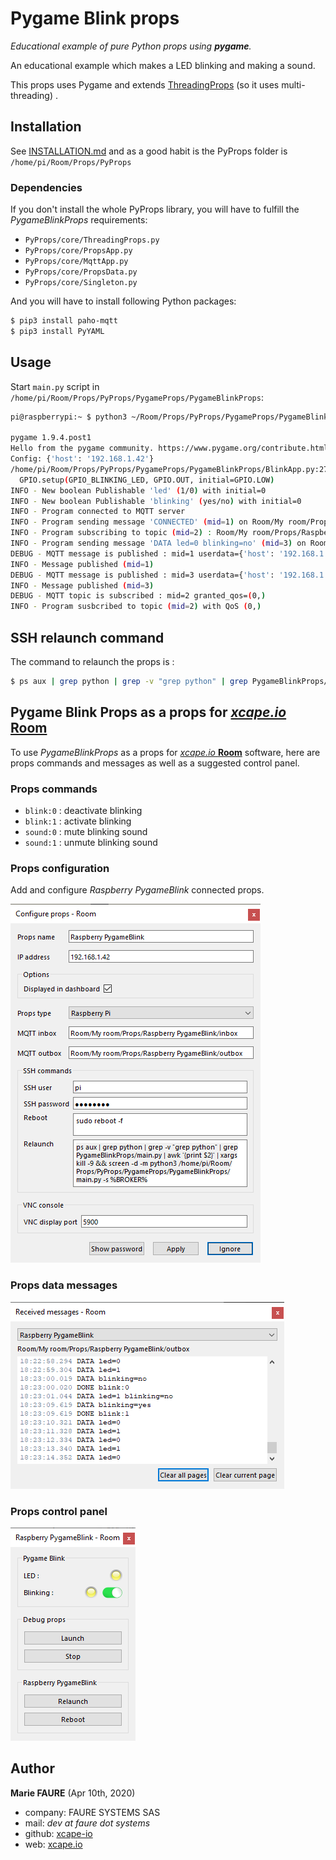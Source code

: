 ﻿# Pygame Blink props
*Educational example of pure Python props using **pygame**.*

An educational example which makes a LED blinking and making a sound.

This props uses Pygame and extends <a href="https://github.com/xcape-io/PyProps/blob/master/core/ThreadingProps.py" target="_blank">ThreadingProps</a> (so it uses multi-threading) .


## Installation
See [INSTALLATION.md](.../INSTALLATION.md) and as a good habit is the PyProps folder is `/home/pi/Room/Props/PyProps`

### Dependencies
If you don't install the whole PyProps library, you will have to fulfill the  *PygameBlinkProps* requirements:
* `PyProps/core/ThreadingProps.py`
* `PyProps/core/PropsApp.py`
* `PyProps/core/MqttApp.py`
* `PyProps/core/PropsData.py`
* `PyProps/core/Singleton.py`

And you will have to install following Python packages:
```bash
$ pip3 install paho-mqtt
$ pip3 install PyYAML
```

## Usage
Start `main.py` script in `/home/pi/Room/Props/PyProps/PygameProps/PygameBlinkProps`:

```bash
pi@raspberrypi:~ $ python3 ~/Room/Props/PyProps/PygameProps/PygameBlinkProps/main.py -s 192.168.1.42 -d

pygame 1.9.4.post1
Hello from the pygame community. https://www.pygame.org/contribute.html
Config: {'host': '192.168.1.42'}
/home/pi/Room/Props/PyProps/PygameProps/PygameBlinkProps/BlinkApp.py:27: RuntimeWarning: This channel is already in use, continuing anyway.  Use GPIO.setwarnings(False) to disable warnings.
  GPIO.setup(GPIO_BLINKING_LED, GPIO.OUT, initial=GPIO.LOW)
INFO - New boolean Publishable 'led' (1/0) with initial=0
INFO - New boolean Publishable 'blinking' (yes/no) with initial=0
INFO - Program connected to MQTT server
INFO - Program sending message 'CONNECTED' (mid=1) on Room/My room/Props/Raspberry PygameBlink/outbox
INFO - Program subscribing to topic (mid=2) : Room/My room/Props/Raspberry PygameBlink/inbox
INFO - Program sending message 'DATA led=0 blinking=no' (mid=3) on Room/My room/Props/Raspberry PygameBlink/outbox
DEBUG - MQTT message is published : mid=1 userdata={'host': '192.168.1.42', 'port': 1883}
INFO - Message published (mid=1)
DEBUG - MQTT message is published : mid=3 userdata={'host': '192.168.1.42', 'port': 1883}
INFO - Message published (mid=3)
DEBUG - MQTT topic is subscribed : mid=2 granted_qos=(0,)
INFO - Program susbcribed to topic (mid=2) with QoS (0,)
```


## SSH relaunch command
The command to relaunch the props is :

```bash
$ ps aux | grep python | grep -v "grep python" | grep PygameBlinkProps/main.py | awk '{print $2}' | xargs kill -9 && screen -d -m python3 /home/pi/Room/Props/PyProps/PygameProps/PygameBlinkProps/main.py -s %BROKER%
```


## Pygame Blink Props as a props for <a href="https://xcape.io/" target="_blank">*xcape.io* **Room**</a>
To use *PygameBlinkProps* as a props for <a href="https://xcape.io/" target="_blank">*xcape.io* **Room**</a> software, here are props commands and messages as well as a suggested control panel.

### Props commands
* `blink:0` : deactivate blinking
* `blink:1` : activate blinking
* `sound:0` : mute blinking sound
* `sound:1` : unmute blinking sound

### Props configuration
Add and configure *Raspberry PygameBlink* connected props.

![Props configuration](props/props-configuration.png)

### Props data messages

![Outbox messages](props/outbox-messages.png)

### Props control panel

![Room control panel](props/room-control-panel.png)


## Author

**Marie FAURE** (Apr 10th, 2020)
* company: FAURE SYSTEMS SAS
* mail: *dev at faure dot systems*
* github: <a href="https://github.com/xcape-io?tab=repositories" target="_blank">xcape-io</a>
* web: <a href="https://xcape.io/" target="_blank">xcape.io</a>